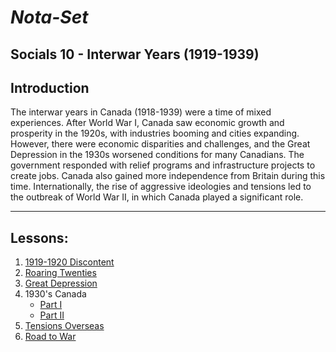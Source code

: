 
# ***Nota-Set***
## Socials 10 - Interwar Years (1919-1939)
## **Introduction**
The interwar years in Canada (1918-1939) were a time of mixed experiences. After World War I, Canada saw economic growth and prosperity in the 1920s, with industries booming and cities expanding. However, there were economic disparities and challenges, and the Great Depression in the 1930s worsened conditions for many Canadians. The government responded with relief programs and infrastructure projects to create jobs. Canada also gained more independence from Britain during this time. Internationally, the rise of aggressive ideologies and tensions led to the outbreak of World War II, in which Canada played a significant role.

---

## **Lessons**:
1. [1919-1920 Discontent](../Notes/Socials/History/Interwar%20Years/Lesson%201%20(1919-1920%20Discontent).html)
2. [Roaring Twenties](../Notes/Socials/History/Interwar%20Years/Lesson%202%20(Roaring%20Twenties).html)
3. [Great Depression](../Notes/Socials/History/Interwar%20Years/Lesson%203%20(Great%20Depression).html)
4. 1930's Canada
    * [Part I](../Notes/Socials/History/Interwar%20Years/Lesson%204%20(1930's%20Canada)/Lesson%204a.html)
    * [Part II](../Notes/Socials/History/Interwar%20Years/Lesson%204%20(1930's%20Canada)/Lesson%204b.html)
5. [Tensions Overseas](../Notes/Socials/History/Interwar%20Years/Lesson%205%20(Tensions%20Overseas).html)
6. [Road to War](../Notes/Socials/History/Interwar%20Years/Lesson%206%20(Road%20to%20War).html)
